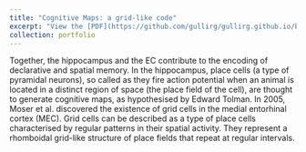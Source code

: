 ```yaml
---
title: "Cognitive Maps: a grid-like code"
excerpt: "View the [PDF](https://github.com/gullirg/gullirg.github.io/blob/master/files/Cognitive_maps.pdf)"
collection: portfolio
---
```


Together, the hippocampus and the EC contribute to the encoding of declarative and spatial memory. In the hippocampus, place cells (a type of pyramidal neurons), so called as they fire action potential when an animal is located in a distinct region of space (the place field of the cell), are thought to generate cognitive maps, as hypothesised by Edward Tolman. In 2005, Moser et al. discovered the existence of grid cells in the medial entorhinal cortex (MEC). Grid cells can be described as a type of place cells characterised by regular patterns in their spatial activity. They represent a rhomboidal grid-like structure of place fields that repeat at regular intervals. 
